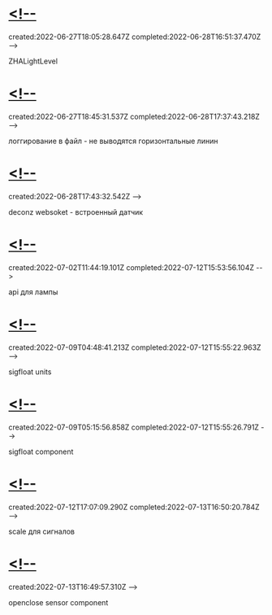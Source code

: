 # [<!--](#DONE:10)
<card>
created:2022-06-27T18:05:28.647Z completed:2022-06-28T16:51:37.470Z -->

ZHALightLevel
</card>
# [<!--](#DONE:0)
<card>
created:2022-06-27T18:45:31.537Z completed:2022-06-28T17:37:43.218Z -->

логгирование в файл - не выводятся горизонтальные линин
</card>
# [<!--](#TODO:0)
<card>
created:2022-06-28T17:43:32.542Z
-->

deconz websoket - встроенный датчик
</card>
# [<!--](#DONE:-10)
<card>
created:2022-07-02T11:44:19.101Z completed:2022-07-12T15:53:56.104Z -->

api для лампы
</card>
# [<!--](#DONE:-20)
<card>
created:2022-07-09T04:48:41.213Z completed:2022-07-12T15:55:22.963Z -->

sigfloat units
</card>
# [<!--](#DONE:-30)
<card>
created:2022-07-09T05:15:56.858Z completed:2022-07-12T15:55:26.791Z -->

sigfloat component
</card>
# [<!--](#DONE:-40)
<card>
created:2022-07-12T17:07:09.290Z completed:2022-07-13T16:50:20.784Z -->

scale для сигналов
</card>
# [<!--](#DOING:0)
<card>
created:2022-07-13T16:49:57.310Z
-->

openclose sensor component
</card>